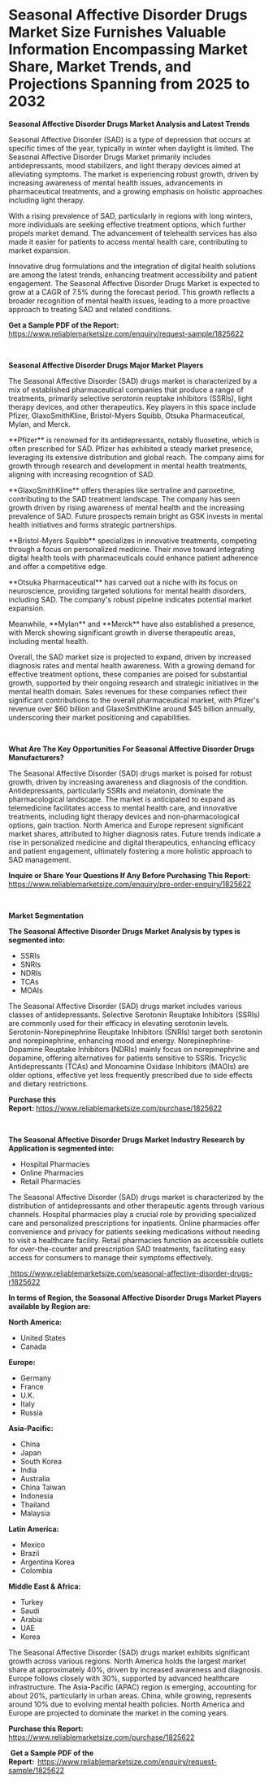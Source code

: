 <p><h1>Seasonal Affective Disorder Drugs Market Size Furnishes Valuable Information Encompassing Market Share, Market Trends, and Projections Spanning from 2025 to 2032</h1></p><p><strong>Seasonal Affective Disorder Drugs Market Analysis and Latest Trends</strong></p>
<p><p>Seasonal Affective Disorder (SAD) is a type of depression that occurs at specific times of the year, typically in winter when daylight is limited. The Seasonal Affective Disorder Drugs Market primarily includes antidepressants, mood stabilizers, and light therapy devices aimed at alleviating symptoms. The market is experiencing robust growth, driven by increasing awareness of mental health issues, advancements in pharmaceutical treatments, and a growing emphasis on holistic approaches including light therapy. </p><p>With a rising prevalence of SAD, particularly in regions with long winters, more individuals are seeking effective treatment options, which further propels market demand. The advancement of telehealth services has also made it easier for patients to access mental health care, contributing to market expansion. </p><p>Innovative drug formulations and the integration of digital health solutions are among the latest trends, enhancing treatment accessibility and patient engagement. The Seasonal Affective Disorder Drugs Market is expected to grow at a CAGR of 7.5% during the forecast period. This growth reflects a broader recognition of mental health issues, leading to a more proactive approach to treating SAD and related conditions.</p></p>
<p><strong>Get a Sample PDF of the Report:&nbsp;</strong> <a href="https://www.reliablemarketsize.com/enquiry/request-sample/1825622?utm_campaign=2931&utm_medium=2&utm_source=Github&utm_content=ia&utm_term=19042025&utm_id=seasonal-affective-disorder-drugs">https://www.reliablemarketsize.com/enquiry/request-sample/1825622</a></p>
<p>&nbsp;</p>
<p><strong>Seasonal Affective Disorder Drugs Major Market Players</strong></p>
<p><p>The Seasonal Affective Disorder (SAD) drugs market is characterized by a mix of established pharmaceutical companies that produce a range of treatments, primarily selective serotonin reuptake inhibitors (SSRIs), light therapy devices, and other therapeutics. Key players in this space include Pfizer, GlaxoSmithKline, Bristol-Myers Squibb, Otsuka Pharmaceutical, Mylan, and Merck.</p><p>**Pfizer** is renowned for its antidepressants, notably fluoxetine, which is often prescribed for SAD. Pfizer has exhibited a steady market presence, leveraging its extensive distribution and global reach. The company aims for growth through research and development in mental health treatments, aligning with increasing recognition of SAD.</p><p>**GlaxoSmithKline** offers therapies like sertraline and paroxetine, contributing to the SAD treatment landscape. The company has seen growth driven by rising awareness of mental health and the increasing prevalence of SAD. Future prospects remain bright as GSK invests in mental health initiatives and forms strategic partnerships.</p><p>**Bristol-Myers Squibb** specializes in innovative treatments, competing through a focus on personalized medicine. Their move toward integrating digital health tools with pharmaceuticals could enhance patient adherence and offer a competitive edge.</p><p>**Otsuka Pharmaceutical** has carved out a niche with its focus on neuroscience, providing targeted solutions for mental health disorders, including SAD. The company's robust pipeline indicates potential market expansion.</p><p>Meanwhile, **Mylan** and **Merck** have also established a presence, with Merck showing significant growth in diverse therapeutic areas, including mental health. </p><p>Overall, the SAD market size is projected to expand, driven by increased diagnosis rates and mental health awareness. With a growing demand for effective treatment options, these companies are poised for substantial growth, supported by their ongoing research and strategic initiatives in the mental health domain. Sales revenues for these companies reflect their significant contributions to the overall pharmaceutical market, with Pfizer's revenue over $60 billion and GlaxoSmithKline around $45 billion annually, underscoring their market positioning and capabilities.</p></p>
<p>&nbsp;</p>
<p><strong>What Are The Key Opportunities For Seasonal Affective Disorder Drugs Manufacturers?</strong></p>
<p><p>The Seasonal Affective Disorder (SAD) drugs market is poised for robust growth, driven by increasing awareness and diagnosis of the condition. Antidepressants, particularly SSRIs and melatonin, dominate the pharmacological landscape. The market is anticipated to expand as telemedicine facilitates access to mental health care, and innovative treatments, including light therapy devices and non-pharmacological options, gain traction. North America and Europe represent significant market shares, attributed to higher diagnosis rates. Future trends indicate a rise in personalized medicine and digital therapeutics, enhancing efficacy and patient engagement, ultimately fostering a more holistic approach to SAD management.</p></p>
<p><strong>Inquire or Share Your Questions If Any Before Purchasing This Report:</strong> <a href="https://www.reliablemarketsize.com/enquiry/pre-order-enquiry/1825622?utm_campaign=2931&utm_medium=2&utm_source=Github&utm_content=ia&utm_term=19042025&utm_id=seasonal-affective-disorder-drugs">https://www.reliablemarketsize.com/enquiry/pre-order-enquiry/1825622</a></p>
<p>&nbsp;</p>
<p><strong>Market Segmentation</strong></p>
<p><strong>The Seasonal Affective Disorder Drugs Market Analysis by types is segmented into:</strong></p>
<p><ul><li>SSRIs</li><li>SNRIs</li><li>NDRIs</li><li>TCAs</li><li>MOAIs</li></ul></p>
<p><p>The Seasonal Affective Disorder (SAD) drugs market includes various classes of antidepressants. Selective Serotonin Reuptake Inhibitors (SSRIs) are commonly used for their efficacy in elevating serotonin levels. Serotonin-Norepinephrine Reuptake Inhibitors (SNRIs) target both serotonin and norepinephrine, enhancing mood and energy. Norepinephrine-Dopamine Reuptake Inhibitors (NDRIs) mainly focus on norepinephrine and dopamine, offering alternatives for patients sensitive to SSRIs. Tricyclic Antidepressants (TCAs) and Monoamine Oxidase Inhibitors (MAOIs) are older options, effective yet less frequently prescribed due to side effects and dietary restrictions.</p></p>
<p><strong>Purchase this Report:&nbsp;</strong><a href="https://www.reliablemarketsize.com/purchase/1825622?utm_campaign=2931&utm_medium=2&utm_source=Github&utm_content=ia&utm_term=19042025&utm_id=seasonal-affective-disorder-drugs">https://www.reliablemarketsize.com/purchase/1825622</a></p>
<p>&nbsp;</p>
<p><strong>The Seasonal Affective Disorder Drugs Market Industry Research by Application is segmented into:</strong></p>
<p><ul><li>Hospital Pharmacies</li><li>Online Pharmacies</li><li>Retail Pharmacies</li></ul></p>
<p><p>The Seasonal Affective Disorder (SAD) drugs market is characterized by the distribution of antidepressants and other therapeutic agents through various channels. Hospital pharmacies play a crucial role by providing specialized care and personalized prescriptions for inpatients. Online pharmacies offer convenience and privacy for patients seeking medications without needing to visit a healthcare facility. Retail pharmacies function as accessible outlets for over-the-counter and prescription SAD treatments, facilitating easy access for consumers to manage their symptoms effectively.</p></p>
<p><a href="https://www.reliablemarketsize.com/seasonal-affective-disorder-drugs-r1825622?utm_campaign=2931&utm_medium=2&utm_source=Github&utm_content=ia&utm_term=19042025&utm_id=seasonal-affective-disorder-drugs">&nbsp;https://www.reliablemarketsize.com/seasonal-affective-disorder-drugs-r1825622</a></p>
<p><strong>In terms of Region, the Seasonal Affective Disorder Drugs Market Players available by Region are:</strong></p>
<p>
    <p> <strong> North America: </strong>
        <ul>
            <li>United States</li>
            <li>Canada</li>
        </ul>
        </p> 
    <p> <strong> Europe: </strong>
        <ul>
            <li>Germany</li>
            <li>France</li>
            <li>U.K.</li>
            <li>Italy</li>
            <li>Russia</li>
        </ul>
        </p> 
    <p> <strong> Asia-Pacific: </strong>
        <ul>
            <li>China</li>
            <li>Japan</li>
            <li>South Korea</li>
            <li>India</li>
            <li>Australia</li>
            <li>China Taiwan</li>
            <li>Indonesia</li>
            <li>Thailand</li>
            <li>Malaysia</li>
        </ul>
        </p> 
    <p> <strong> Latin America: </strong>
        <ul>
            <li>Mexico</li>
            <li>Brazil</li>
            <li>Argentina Korea</li>
            <li>Colombia</li>
        </ul>
        </p> 
    <p> <strong> Middle East & Africa: </strong>
        <ul>
            <li>Turkey</li>
            <li>Saudi</li>
            <li>Arabia</li>
            <li>UAE</li>
            <li>Korea</li>
        </ul>
    </p>
    </p>
<p><p>The Seasonal Affective Disorder (SAD) drugs market exhibits significant growth across various regions. North America holds the largest market share at approximately 40%, driven by increased awareness and diagnosis. Europe follows closely with 30%, supported by advanced healthcare infrastructure. The Asia-Pacific (APAC) region is emerging, accounting for about 20%, particularly in urban areas. China, while growing, represents around 10% due to evolving mental health policies. North America and Europe are projected to dominate the market in the coming years.</p></p>
<p><strong>Purchase this Report: </strong><a href="https://www.reliablemarketsize.com/purchase/1825622?utm_campaign=2931&utm_medium=2&utm_source=Github&utm_content=ia&utm_term=19042025&utm_id=seasonal-affective-disorder-drugs">https://www.reliablemarketsize.com/purchase/1825622</a></p>
<p>&nbsp;<strong>Get a Sample PDF of the Report:&nbsp;&nbsp;</strong><a href="https://www.reliablemarketsize.com/enquiry/request-sample/1825622?utm_campaign=2931&utm_medium=2&utm_source=Github&utm_content=ia&utm_term=19042025&utm_id=seasonal-affective-disorder-drugs">https://www.reliablemarketsize.com/enquiry/request-sample/1825622</a></p>
<p><strong></strong></p>
<p><p></p><p></p><p></p></p>